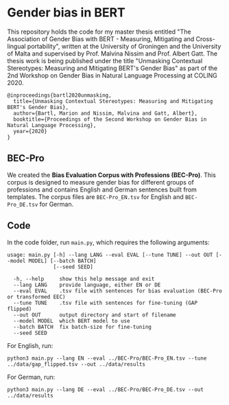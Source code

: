 # Gender bias in BERT
This repository holds the code for my master thesis entitled "The Association of Gender Bias with BERT - Measuring, Mitigating and Cross-lingual portability", written at the University of Groningen and the University of Malta and supervised by Prof. Malvina Nissim and Prof. Albert Gatt. The thesis work is being published under the title "Unmasking Contextual Stereotypes: Measuring and Mitigating BERT's Gender Bias" as part of the 2nd Workshop on Gender Bias in Natural Language Processing at COLING 2020.
```
@inproceedings{bartl2020unmasking,
  title={Unmasking Contextual Stereotypes: Measuring and Mitigating BERT's Gender Bias},
  author={Bartl, Marion and Nissim, Malvina and Gatt, Albert},
  booktitle={Proceedings of the Second Workshop on Gender Bias in Natural Language Processing},
  year={2020}
}

```

## BEC-Pro

We created the **Bias Evaluation Corpus with Professions (BEC-Pro)**. This corpus is designed to measure gender bias for different groups of professions and contains English and German sentences built from templates. The corpus files are `BEC-Pro_EN.tsv` for English and `BEC-Pro_DE.tsv` for German.

## Code

In the code folder, run `main.py`, which requires the following arguments:
```
usage: main.py [-h] --lang LANG --eval EVAL [--tune TUNE] --out OUT [--model MODEL] [--batch BATCH]
               [--seed SEED]

  -h, --help     show this help message and exit
  --lang LANG    provide language, either EN or DE
  --eval EVAL    .tsv file with sentences for bias evaluation (BEC-Pro or transformed EEC)
  --tune TUNE    .tsv file with sentences for fine-tuning (GAP flipped)
  --out OUT      output directory and start of filename
  --model MODEL  which BERT model to use 
  --batch BATCH  fix batch-size for fine-tuning 
  --seed SEED
```

For English, run:
```
python3 main.py --lang EN --eval ../BEC-Pro/BEC-Pro_EN.tsv --tune ../data/gap_flipped.tsv --out ../data/results
```
For German, run:
```
python3 main.py --lang DE --eval ../BEC-Pro/BEC-Pro_DE.tsv --out ../data/results
```
